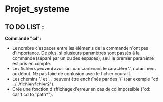 # Projet_systeme

## TO DO LIST :

__Commande "cd":__

- Le nombre d'espaces entre les éléments de la commande n'ont pas d'importance. De plus, si plusieurs paramètres sont passés à la commande (séparé par un ou des espaces), seul le premier paramètre est pris en compte.
- Les fichiers peuvent avoir un nom contenant le caractère '.', notamment au début. Ne pas faire de confusion avec le fichier courant.
- Les chemins '.' et '..' peuvent être enchaînés par des '/' (par exemple "cd ../../fichier/fichier2").
- Crée une fonction d'affichage d'erreur en cas de cd impossible ("cd: can't cd to \*path*").

